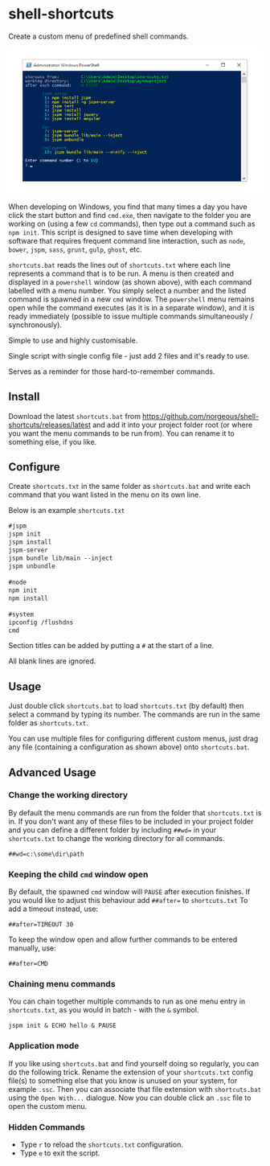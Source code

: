 # shell-shortcuts
Create a custom menu of predefined shell commands.

![ScreenShot](preview.png)

When developing on Windows, you find that many times a day you have click the start button and find ```cmd.exe```, then navigate to the folder you are working on (using a few ```cd``` commands), then type out a command such as ```npm init```.
This script is designed to save time when developing with software that requires frequent command line interaction, such as ```node```, ```bower```, ```jspm```, ```sass```, ```grunt```, ```gulp```, ```ghost```, etc.

```shortcuts.bat``` reads the lines out of ```shortcuts.txt``` where each line represents a command that is to be run.
A menu is then created and displayed in a ```powershell``` window (as shown above), with each command labelled with a menu number.
You simply select a number and the listed command is spawned in a new ```cmd``` window.
The ```powershell``` menu remains open while the command executes (as it is in a separate window), and it is ready immediately (possible to issue multiple commands simultaneously / synchronously).

Simple to use and highly customisable.

Single script with single config file - just add 2 files and it's ready to use.

Serves as a reminder for those hard-to-remember commands.



## Install
Download the latest ```shortcuts.bat``` from https://github.com/norgeous/shell-shortcuts/releases/latest and add it into your project folder root (or where you want the menu commands to be run from). You can rename it to something else, if you like.

## Configure
Create ```shortcuts.txt``` in the same folder as ```shortcuts.bat``` and write each command that you want listed in the menu on its own line.

Below is an example ```shortcuts.txt```
```
#jspm
jspm init
jspm install
jspm-server
jspm bundle lib/main --inject
jspm unbundle

#node
npm init
npm install

#system
ipconfig /flushdns
cmd
```
Section titles can be added by putting a ```#``` at the start of a line.

All blank lines are ignored.



## Usage
Just double click ```shortcuts.bat``` to load ```shortcuts.txt``` (by default) then select a command by typing its number.
The commands are run in the same folder as ```shortcuts.txt```.

You can use multiple files for configuring different custom menus, just drag any file (containing a configuration as shown above) onto ```shortcuts.bat```.



## Advanced Usage

### Change the working directory
By default the menu commands are run from the folder that ```shortcuts.txt``` is in.
If you don't want any of these files to be included in your project folder and you can define a different folder by including ```##wd=``` in your ```shortcuts.txt``` to change the working directory for all commands.
```
##wd=c:\some\dir\path
```


### Keeping the child ```cmd``` window open
By default, the spawned ```cmd``` window will ```PAUSE``` after execution finishes. If you would like to adjust this behaviour add ```##after=``` to ```shortcuts.txt```
To add a timeout instead, use:
```
##after=TIMEOUT 30
```
To keep the window open and allow further commands to be entered manually, use:
```
##after=CMD
```


### Chaining menu commands
You can chain together multiple commands to run as one menu entry in ```shortcuts.txt```, as you would in batch - with the ```&``` symbol.
```
jspm init & ECHO hello & PAUSE
```


### Application mode
If you like using ```shortcuts.bat``` and find yourself doing so regularly, you can do the following trick.
Rename the extension of your ```shortcuts.txt``` config file(s) to something else that you know is unused on your system, for example ```.ssc```.
Then you can associate that file extension with ```shortcuts.bat``` using the ```Open With...``` dialogue.
Now you can double click an ```.ssc``` file to open the custom menu.


### Hidden Commands
* Type ```r``` to reload the ```shortcuts.txt``` configuration.
* Type ```e``` to exit the script.